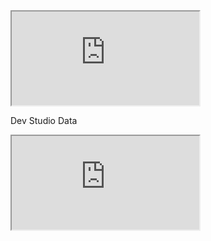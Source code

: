 <iframe src="https://qa-ft.onefiserv.net/jsp/backoffice/queryQA.jsp#end" title="Stub Page"></iframe>

Dev Studio Data

<iframe src="https://qa-developerstudio.fiserv.com/product/VerifyNow?branch=develop" title="Stub Page"></iframe>